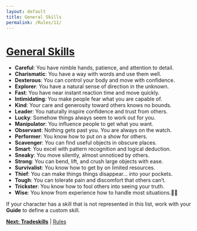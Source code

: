 ```yaml
---
layout: default
title: General Skills
permalink: /Rules/11/
---
```

# [General Skills](#general-skills)
- **Careful**: You have nimble hands, patience, and attention to detail.
- **Charismatic**: You have a way with words and use them well.
- **Dexterous**: You can control your body and move with confidence.
- **Explorer**: You have a natural sense of direction in the unknown.
- **Fast**: You have near instant reaction time and move quickly.
- **Intimidating**: You make people fear what you are capable of.
- **Kind**: Your care and generosity toward others knows no bounds.
- **Leader**: You naturally inspire confidence and trust from others.
- **Lucky**: Somehow things always seem to work out for you.
- **Manipulator**: You influence people to get what you want.
- **Observant**: Nothing gets past you. You are always on the watch.
- **Performer**: You know how to put on a show for others.
- **Scavenger**: You can find useful objects in obscure places.
- **Smart**: You excel with pattern recognition and logical deduction.
- **Sneaky**: You move silently, almost unnoticed by others.
- **Strong**: You can bend, lift, and crush large objects with ease.
- **Survivalist**: You know how to get by on limited resources.
- **Thief**: You can make things things disappear… into your pockets.
- **Tough**: You can tolerate pain and discomfort that others can’t.
- **Trickster**: You know how to fool others into seeing your truth. 
- **Wise**: You know from experience how to handle most situations.

If your character has a skill that is not represented in this list, work with your **Guide** to define a custom skill.

**[Next: Tradeskills]({{site.baseurl}}/Rules/12/)** | [Rules]({{site.baseurl}}/Rules/Index/#rules)








